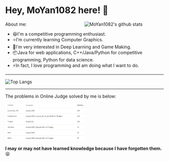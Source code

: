 # Hey, MoYan1082 here! :wave:

<img width="50%" align="right" alt="MoYan1082's github stats" src="https://github-readme-stats.vercel.app/api?username=MoYan1082&show_icons=true">

About me:

- :laughing:I'm a competitive programming enthusiast.
- :star:I'm currently learning Computer Graphics.
- :low_brightness:I'm very interested in Deep Learning and Game Making.
- :package:Java for web applications, C++/Java/Python for competitive programming, Python for data science.
- :zap:In fact, I love programming and am doing what I want to do.

---

![Top Langs](https://github-readme-stats.vercel.app/api/top-langs/?username=MoYan1082&layout=compact)

---
The problems in Online Judge solved by me is below:

<img width="50%" alt="Until 2022/10/25" src="./OjAnalyzer.jpg">


**I may or may not have learned knowledge because I have forgotten them.**:tired_face:
